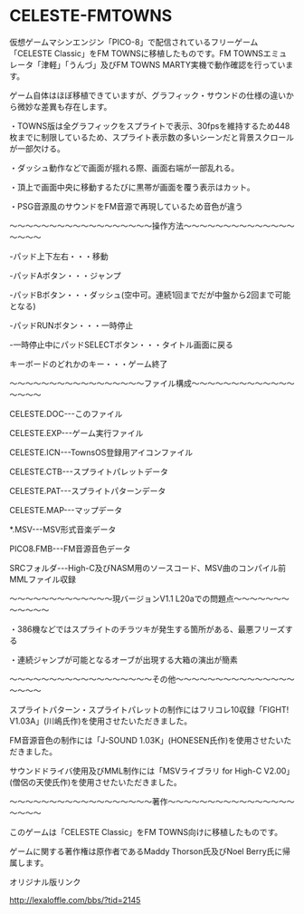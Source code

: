 # CELESTE-FMTOWNS
仮想ゲームマシンエンジン「PICO-8」で配信されているフリーゲーム「CELESTE Classic」をFM TOWNSに移植したものです。FM TOWNSエミュレータ「津軽」「うんづ」及びFM TOWNS MARTY実機で動作確認を行っています。

ゲーム自体はほぼ移植できていますが、グラフィック・サウンドの仕様の違いから微妙な差異も存在します。

・TOWNS版は全グラフィックをスプライトで表示、30fpsを維持するため448枚までに制限しているため、スプライト表示数の多いシーンだと背景スクロールが一部欠ける。

・ダッシュ動作などで画面が揺れる際、画面右端が一部乱れる。

・頂上で画面中央に移動するたびに黒帯が画面を覆う表示はカット。

・PSG音源風のサウンドをFM音源で再現しているため音色が違う




～～～～～～～～～～～～～～～～～～操作方法～～～～～～～～～～～～～～～～～～

-パッド上下左右・・・移動

-パッドAボタン・・・ジャンプ

-パッドBボタン・・・ダッシュ(空中可。連続1回までだが中盤から2回まで可能となる)

-パッドRUNボタン・・・一時停止

-一時停止中にパッドSELECTボタン・・・タイトル画面に戻る

キーボードのどれかのキー・・・ゲーム終了




～～～～～～～～～～～～～～～～～ファイル構成～～～～～～～～～～～～～～～～～

CELESTE.DOC---このファイル

CELESTE.EXP---ゲーム実行ファイル

CELESTE.ICN---TownsOS登録用アイコンファイル

CELESTE.CTB---スプライトパレットデータ

CELESTE.PAT---スプライトパターンデータ

CELESTE.MAP---マップデータ

*.MSV---MSV形式音楽データ

PICO8.FMB---FM音源音色データ

SRCフォルダ---High-C及びNASM用のソースコード、MSV曲のコンパイル前MMLファイル収録




～～～～～～～～～～～～～現バージョンV1.1 L20aでの問題点～～～～～～～～～～～～

・386機などではスプライトのチラツキが発生する箇所がある、最悪フリーズする

・連続ジャンプが可能となるオーブが出現する大箱の演出が簡素

  
  


～～～～～～～～～～～～～～～～～～その他～～～～～～～～～～～～～～～～～～～

スプライトパターン・スプライトパレットの制作にはフリコレ10収録「FIGHT! V1.03A」(川嶋氏作)を使用させたいただきました。


FM音源音色の制作には「J-SOUND 1.03K」(HONESEN氏作)を使用させたいただきました。


サウンドドライバ使用及びMML制作には「MSVライブラリ for High-C V2.00」(僧侶の天使氏作)を使用させたいただきました。



～～～～～～～～～～～～～～～～～～著作～～～～～～～～～～～～～～～～～～～～

このゲームは「CELESTE Classic」をFM TOWNS向けに移植したものです。

ゲームに関する著作権は原作者であるMaddy Thorson氏及びNoel Berry氏に帰属します。

オリジナル版リンク

http://lexaloffle.com/bbs/?tid=2145
